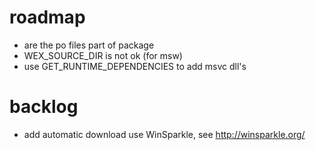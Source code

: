 # roadmap
- are the po files part of package
- WEX_SOURCE_DIR is not ok (for msw)
- use GET_RUNTIME_DEPENDENCIES to add msvc dll's

# backlog
- add automatic download
  use WinSparkle, see http://winsparkle.org/
